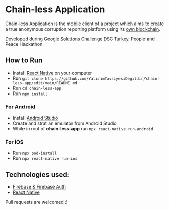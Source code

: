 # Chain-less Application
Chain-less Application is the mobile client of a project which aims to create a true anonymous corruption reporting platform using its [own blockchain](https://github.com/YatirimTavsiyesiDegildir/chain-less-blockchain).

Developed during [Google Solutions Challenge](https://developers.google.com/community/dsc-solution-challenge) DSC Turkey, People and Peace Hackathon.
## How to Run
- Install [React Native](https://reactnative.dev/) on your computer
- Run `git clone https://github.com/YatirimTavsiyesiDegildir/chain-less-app/edit/main/README.md`
- Run `cd chain-less-app`
- Run `npm install`
### For Android
- Install [Android Studio](https://developer.android.com/studio)
- Create and strat an emulator from Android Studio
- While in root of **chain-less-app** run `npx react-native run-android`
### For iOS
- Run `npx pod-install`
- Run `npx react-native run-ios`
## Technologies used:
- [Firebase & Firebase Auth](https://firebase.google.com/)
- [React Native](https://reactnative.dev/)

Pull requests are welcomed :)
